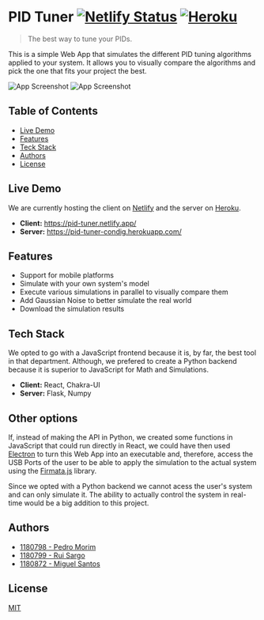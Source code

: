 # PID Tuner [![Netlify Status](https://api.netlify.com/api/v1/badges/5c00b705-8183-4a2a-9e15-ee96d5d26473/deploy-status)](https://pid-tuner.netlify.app/) [![Heroku](https://heroku-badge.herokuapp.com/?app=pid-tuner-condig)](https://pid-tuner-condig.herokuapp.com/)

> The best way to tune your PIDs.

This is a simple Web App that simulates the different PID tuning algorithms applied to your system. It allows you to visually compare the algorithms and pick the one that fits your project the best.

![App Screenshot](https://via.placeholder.com/468x300?text=Desktop+Screenshot)
![App Screenshot](https://via.placeholder.com/468x300?text=Mobile+Screenshot)


## Table of Contents

* [Live Demo](#live-demo)
* [Features](#features)
* [Teck Stack](#tech-stack)
* [Authors](#authors)
* [License](#license)


## Live Demo

We are currently hosting the client on [Netlify](https://www.netlify.com/) and the server on [Heroku]().

* **Client:** https://pid-tuner.netlify.app/
* **Server:** https://pid-tuner-condig.herokuapp.com/

## Features

* Support for mobile platforms
* Simulate with your own system's model
* Execute various simulations in parallel to visually compare them
* Add Gaussian Noise to better simulate the real world
* Download the simulation results


## Tech Stack

We opted to go with a JavaScript frontend because it is, by far, the best tool in that department. Although, we prefered to create a Python backend because it is superior to JavaScript for Math and Simulations.

* **Client:** React, Chakra-UI
* **Server:** Flask, Numpy


## Other options

If, instead of making the API in Python, we created some functions in JavaScript that could run directly in React, we could have then used [Electron](https://www.electronjs.org/) to turn this Web App into an executable and, therefore, access the USB Ports of the user to be able to apply the simulation to the actual system using the [Firmata.js](https://github.com/firmata/firmata.js/tree/master/packages/firmata.js) library.

Since we opted with a Python backend we cannot acess the user's system and can only simulate it. The ability to actually control the system in real-time would be a big addition to this project.


## Authors

- [1180798 - Pedro Morim](https://www.github.com/pmorim)
- [1180799 - Rui Sargo](https://github.com/RuiSargo)
- [1180872 - Miguel Santos](https://github.com/MjcSantos)


## License

[MIT](https://choosealicense.com/licenses/mit/)
